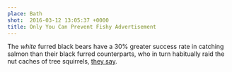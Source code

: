```yaml
---
place: Bath
shot:  2016-03-12 13:05:37 +0000
title: Only You Can Prevent Fishy Advertisement
---
```


The _white_ furred black bears have a 30% greater success rate in catching salmon than their black furred counterparts, who in turn habitually raid the nut caches of tree squirrels, [they say](https://en.wikipedia.org/wiki/American_black_bear#Dietary_habits).
